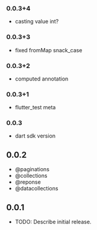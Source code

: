 ### 0.0.3+4

* casting value int?

### 0.0.3+3

* fixed fromMap snack_case

### 0.0.3+2

* computed annotation

### 0.0.3+1

* flutter_test meta

### 0.0.3

* dart sdk version

## 0.0.2

* @paginations
* @collections
* @reponse
* @datacollections

## 0.0.1

* TODO: Describe initial release.
